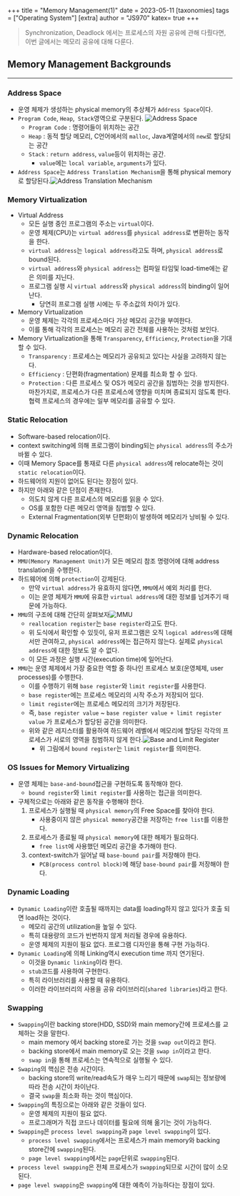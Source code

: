 +++
title = "Memory Management(1)"
date = 2023-05-11
[taxonomies]
tags = ["Operating System"]
[extra]
author = "JS970"
katex= true
+++
> Synchronization, Deadlock 에서는 프로세스의 자원 공유에 관해 다뤘다면, 이번 글에서는 메모리 공유에 대해 다룬다. 
## Memory Management Backgrounds
---
### Address Space
- 운영 체제가 생성하는 physical memory의 추상체가 `Address Space`이다.
- `Program Code`, `Heap`,` Stack`영역으로 구분된다.                                                  ![Address Space](/image/OS/addressSpace.png)
	- `Program Code` : 명령어들이 위치하는 공간
	- `Heap` : 동적 할당 메모리, C언어에서의 `malloc`, Java계열에서의 `new`로 할당되는 공간
	- `Stack` : `return address`, `value`등이 위치하는 공간. 
		- `value`에는 `local variable`, `arguments`가 있다.
- `Address Space`는 `Address Translation Mechanism`을 통해 physical memory로 할당된다.![Address Translation Mechanism](/image/OS/ATM.png)

### Memory Virtualization
- Virtual Address
	- 모든 실행 중인 프로그램의 주소는 `virtual`이다.
	- 운영 체제(CPU)는 `virtual address`를 `physical address`로 변환하는 동작을 한다.
	- `virtual address`는 `logical address`라고도 하며, `physical address`로 bound된다.
	- `virtual address`와 `physical address`는 컴파일 타임및 load-time에는 같은 의미를 지닌다.
	- 프로그램 실행 시 `virtual address`와 `physical address`의 binding이 일어난다.
		- 당연히 프로그램 실행 시에는 두 주소값의 차이가 있다.
- Memory Virtualization
	- 운영 체제는 각각의 프로세스마다 가상 메모리 공간을 부여한다.
	- 이를 통해 각각의 프로세스는 메모리 공간 전체를 사용하는 것처럼 보인다.
- Memory Virtualization을 통해 `Transparency`, ``Efficiency``, `Protection`을 기대할 수 있다.
	- `Transparency` : 프로세스는 메모리가 공유되고 있다는 사실을 고려하지 않는다.
	- `Efficiency` : 단편화(fragmentation) 문제를 최소화 할 수 있다.
	- `Protection` : 다른 프로세스 및 OS가 메모리 공간을 침범하는 것을 방지한다. 마찬가지로, 프로세스가 다른 프로세스에 영향을 미치며 종료되지 않도록 한다. 협력 프로세스의 경우에는 일부 메모리를 공유할 수 있다.

### Static Relocation
- Software-based relocation이다.
- context switching에 의해 프로그램이 binding되는 `physical address`의 주소가 바뀔 수 있다.
- 이때 Memory Space를 통재로 다른 `physical address`에 relocate하는 것이 `static relocation`이다.
- 하드웨어의 지원이 없어도 된다는 장점이 있다.
- 하지만 아래와 같은 단점이 존재한다.
	- 의도치 않게 다른 프로세스의 메모리를 읽을 수 있다.
	- OS를 포함한 다른 메모리 영역을 침범할 수 있다.
	- External Fragmentation(외부 단편화)이 발생하여 메모리가 낭비될 수 있다.

### Dynamic Relocation
- Hardware-based relocation이다.
- `MMU(Memory Management Unit)`가 모든 메모리 참조 명령어에 대해 address translation을 수행한다.
- 하드웨어에 의해 `protection`이 강제된다.
	- 만약 `virtual address`가 유효하지 않다면, `MMU`에서 예외 처리를 한다.
	- 이는 운영 체제가 `MMU`에 유효한 `virtual address`에 대한 정보를 넘겨주기 때문에 가능하다.
- `MMU`의 구조에 대해 간단히 살펴보자![MMU](/image/OS/MMU.png)
	- `reallocation register`는 `base register`라고도 한다.
	- 위 도식에서 확인할 수 있듯이, 유저 프로그램은 오직 `logical address`에 대해서만 관여하고, `physical address`에는 접근하지 않는다. 실제로 `physical address`에 대한 정보도 알 수 없다.
	- 이 모든 과정은 실행 시간(execution time)에 일어난다.
- `MMU`는 운영 체제에서 가장 중요한 역할 중 하나인 프로세스 보호(운영체제, user processes)를 수행한다.
	- 이를 수행하기 위해 `base register`와 `limit register`를 사용한다.
	- `base register`에는 프로세스 메모리의 시작 주소가 저장되어 있다.
	- `limit register`에는 프로세스 메모리의 크기가 저장된다.
	- 즉, `base register value` ~ `base register value + limit register value` 가 프로세스가 할당된 공간을 의미한다.
	- 위와 같은 레지스터를 활용하여 하드웨어 레벨에서 메모리에 할당된 각각의 프로세스가 서로의 영역을 침범하지 않게 한다.![Base and Limit Register](/image/OS/baseAndLimit.png)
		- 위 그림에서 `bound register`는 `limit register`를 의미한다.

### OS Issues for Memory Virtualizing
- 운영 체제는 `base-and-bound`접근을 구현하도록 동작해야 한다.
	- `bound register`와 `limit register`를 사용하는 접근을 의미한다.
- 구체적으로는 아래와 같은 동작을 수행해야 한다.
	1. 프로세스가 실행될 때 `physical memory`의 Free Space를 찾아야 한다.
		- 사용중이지 않은 `physical memory`공간을 저장하는 `free list`를 이용한다.
	2. 프로세스가 종료될 때 `physical memory`에 대한 해제가 필요하다.
		- `free list`에 사용했던 메모리 공간을 추가해야 한다.
	3. context-switch가 일어날 때 `base-bound pair`를 저장해야 한다.
		- `PCB(process control block)`에 해당 `base-bound pair`를 저장해야 한다.

### Dynamic Loading
- `Dynamic Loading`이란 호출될 때까지는 data를 loading하지 않고 있다가 호출 되면 load하는 것이다.
	- 메모리 공간의 utilization을 높일 수 있다.
	- 특히 대용량의 코드가 빈번하지 않게 처리될 경우에 유용하다.
	- 운영 체제의 지원이 필요 없다. 프로그램 디자인을 통해 구현 가능하다.
- `Dynamic Loading`에 의해 Linking역시 execution time 까지 연기된다. 
	- 이것을 `Dynamic linking`이라 한다.
	- `stub`코드를 사용하여 구현한다.
	- 특히 라이브러리를 사용할 때 유용하다.
	- 이러한 라이브러리의 사용을 공유 라이브러리(`shared libraries`)라고 한다.

### Swapping
- `Swapping`이란 backing store(HDD, SSD)와 main memory간에 프로세스를 교체하는 것을 말한다.
	- main memory 에서 backing store로 가는 것을 `swap out`이라고 한다.
	- backing store에서 main memory로 오는 것을 `swap in`이라고 한다.
	- `swap in`을 통해 프로세스는 연속적으로 실행될 수 있다.
- `Swaping`의 핵심은 전송 시간이다.
	- backing store의 write/read속도가 매우 느리기 때문에 `swap`되는 정보량에 따라 전송 시간이 차이난다.
	- 결국 `swap`을 최소화 하는 것이 핵심이다.
- `Swapping`의 특징으로는 아래와 같은 것들이 있다.
	- 운영 체제의 지원이 필요 없다.
	- 프로그래머가 직접 코드나 데이터를 필요에 의해 옮기는 것이 가능하다.
- `Swapping`은 `process level swapping`과 `page level swapping`이 있다.
	- `process level swapping`에서는 프로세스가 main memory와 backing store간에 `swapping`된다.
	- `page level swapping`에서는 `page`단위로 `swapping`된다.
- `process level swapping`은 전체 프로세스가 `swapping`되므로 시간이 많이 소모된다.
- `page level swapping`은 `swapping`에 대한 예측이 가능하다는 장점이 있다.